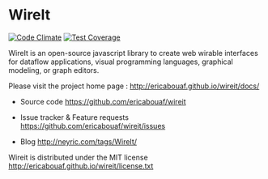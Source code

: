 # WireIt

[![Code Climate](https://codeclimate.com/github/neyric/wireit.png)](https://codeclimate.com/github/neyric/wireit)
[![Test Coverage](https://codeclimate.com/github/neyric/wireit/coverage.png)](https://codeclimate.com/github/neyric/wireit)

WireIt is an open-source javascript library to create web wirable interfaces for dataflow applications, visual programming languages, graphical modeling, or graph editors.

Please visit the project home page : http://ericabouaf.github.io/wireit/docs/
    
 * Source code https://github.com/ericabouaf/wireit

 * Issue tracker & Feature requests https://github.com/ericabouaf/wireit/issues

 * Blog http://neyric.com/tags/WireIt/

Wireit is distributed under the MIT license http://ericabouaf.github.io/wireit/license.txt
